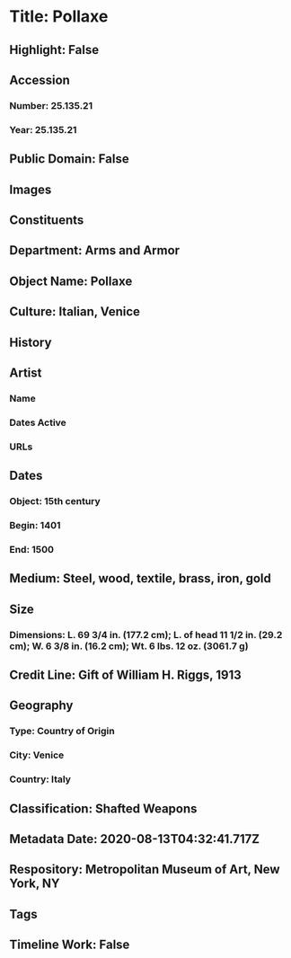 # Title: Pollaxe
## Highlight: False
## Accession
### Number: 25.135.21
### Year: 25.135.21
## Public Domain: False
## Images
## Constituents
## Department: Arms and Armor
## Object Name: Pollaxe
## Culture: Italian, Venice
## History
## Artist
### Name
### Dates Active
### URLs
## Dates
### Object: 15th century
### Begin: 1401
### End: 1500
## Medium: Steel, wood, textile, brass, iron, gold
## Size
### Dimensions: L. 69 3/4 in. (177.2 cm); L. of head 11 1/2 in. (29.2 cm); W. 6 3/8 in. (16.2 cm); Wt. 6 lbs. 12 oz. (3061.7 g)
## Credit Line: Gift of William H. Riggs, 1913
## Geography
### Type: Country of Origin
### City: Venice
### Country: Italy
## Classification: Shafted Weapons
## Metadata Date: 2020-08-13T04:32:41.717Z
## Respository: Metropolitan Museum of Art, New York, NY
## Tags
## Timeline Work: False